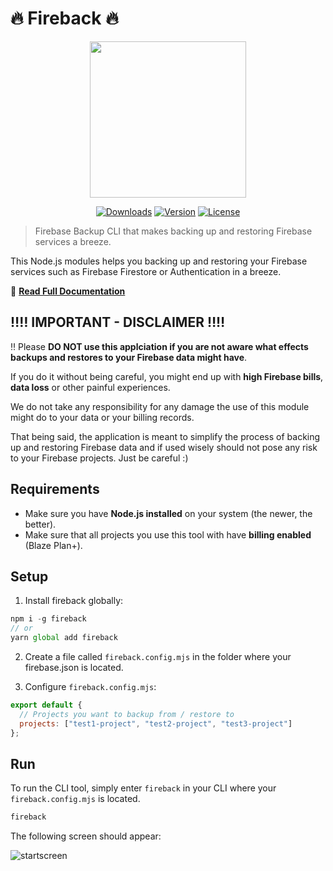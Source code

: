 # 🔥 Fireback 🔥

<p align="center"><img align="center" height="250px" src="https://fireback.netlify.com/logo.png"/></p>

<p align="center">
  <a href="https://www.npmjs.com/package/fireback"><img src="https://badgen.net/npm/dm/fireback" alt="Downloads"></a>
  <a href="https://www.npmjs.com/package/fireback"><img src="https://badgen.net/npm/v/fireback" alt="Version"></a>
  <a href="https://www.npmjs.com/package/fireback"><img src="https://badgen.net/npm/license/fireback" alt="License"></a>
 </p>
</p>

> Firebase Backup CLI that makes backing up and restoring Firebase services a breeze.

This Node.js modules helps you backing up and restoring your Firebase services such as Firebase Firestore or Authentication in a breeze.

📖 [**Read Full Documentation**](https://firewings.netlify.com/)

## ‼️‼️ IMPORTANT - DISCLAIMER ‼️‼️

‼️ Please **DO NOT use this applciation if you are not aware what effects backups and restores to your Firebase data might have**.

If you do it without being careful, you might end up with **high Firebase bills**, **data loss** or other painful experiences.

We do not take any responsibility for any damage the use of this module might do to your data or your billing records.

That being said, the application is meant to simplify the process of backing up and restoring Firebase data and if used wisely should not pose any risk to your Firebase projects. Just be careful :)

## Requirements

- Make sure you have **Node.js installed** on your system (the newer, the better).
- Make sure that all projects you use this tool with have **billing enabled** (Blaze Plan+).

## Setup

1. Install fireback globally:

```js
npm i -g fireback
// or
yarn global add fireback
```

2. Create a file called `fireback.config.mjs` in the folder where your firebase.json is located.

3. Configure `fireback.config.mjs`:

```js
export default {
  // Projects you want to backup from / restore to
  projects: ["test1-project", "test2-project", "test3-project"]
};
```

## Run

To run the CLI tool, simply enter `fireback` in your CLI where your `fireback.config.mjs` is located.

```bash
fireback
```

The following screen should appear:

![startscreen](https://fireback.netlify.com/startscreen.png "Start Screen")
